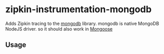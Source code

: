 # zipkin-instrumentation-mongodb

Adds Zipkin tracing to the [mongodb](https://www.npmjs.com/package/mongodb) library.
mongodb is native MongoDB NodeJS driver.
so it should also work in [Mongoose](https://www.npmjs.com/package/mongoose)

## Usage

```javascript
```
